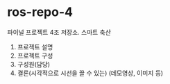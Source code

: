 # ros-repo-4
파이널 프로젝트 4조 저장소. 스마트 축산

1. 프로젝트 설명
2. 프로젝트 구성
3. 구성원(담당)
4. 결론(시각적으로 시선을 끌 수 있는) (데모영상, 이미지 등)
